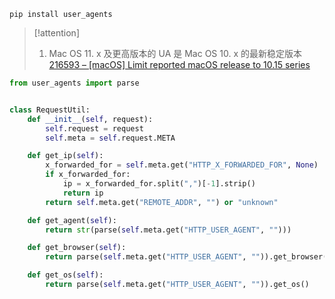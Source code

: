  `pip install user_agents`

> [!attention] 
> 1. Mac OS 11. x 及更高版本的 UA 是 Mac OS 10. x 的最新稳定版本 [216593 – \[macOS\] Limit reported macOS release to 10.15 series](https://bugs.webkit.org/show_bug.cgi?id=216593)

```python
from user_agents import parse


class RequestUtil:
    def __init__(self, request):
        self.request = request
        self.meta = self.request.META

    def get_ip(self):
        x_forwarded_for = self.meta.get("HTTP_X_FORWARDED_FOR", None)
        if x_forwarded_for:
            ip = x_forwarded_for.split(",")[-1].strip()
            return ip
        return self.meta.get("REMOTE_ADDR", "") or "unknown"

    def get_agent(self):
        return str(parse(self.meta.get("HTTP_USER_AGENT", "")))

    def get_browser(self):
        return parse(self.meta.get("HTTP_USER_AGENT", "")).get_browser()

    def get_os(self):
        return parse(self.meta.get("HTTP_USER_AGENT", "")).get_os()
```
